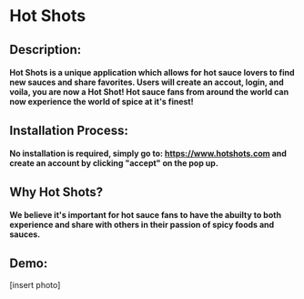   # Hot Shots

  ## Description:
  #### Hot Shots is a unique application which allows for hot sauce lovers to find new sauces and share favorites. Users will create an accout, login, and voila, you are now a Hot Shot! Hot sauce fans from around the world can now experience the world of spice at it's finest!

  ## Installation Process:
  #### No installation is required, simply go to: https://www.hotshots.com and create an account by clicking "accept" on the pop up.

  ## Why Hot Shots?
  #### We believe it's important for hot sauce fans to have the abuilty to both experience and share with others in their passion of spicy foods and sauces.

  ## Demo:
  [insert photo]
